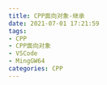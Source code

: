 ```yaml
---
title: CPP面向对象-继承
date: 2021-07-01 17:21:59
tags:
- CPP
- CPP面向对象
- VSCode
- MingGW64
categories: CPP
---
```








